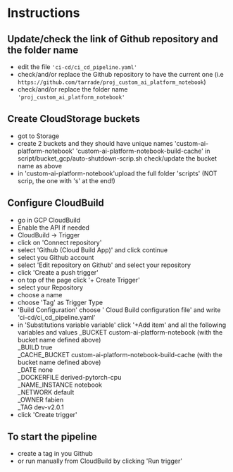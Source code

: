 # Instructions

## Update/check the link of Github repository and the folder name
- edit the file `'ci-cd/ci_cd_pipeline.yaml'`
- check/and/or replace the Github repository to have the current one (i.e `https://github.com/tarrade/proj_custom_ai_platform_notebook`)
- check/and/or replace the folder name `'proj_custom_ai_platform_notebook'`

## Create  CloudStorage buckets
- got to Storage
- create 2 buckets and they should have unique names
  'custom-ai-platform-notebook'
  'custom-ai-platform-notebook-build-cache'
  in script/bucket_gcp/auto-shutdown-scrip.sh check/update the bucket name as above
 - in 'custom-ai-platform-notebook'upload the full folder 'scripts' (NOT scrip, the one with 's' at the end!)

## Configure CloudBuild
- go in GCP  CloudBuild
- Enable the API if needed
- CloudBuild -> Trigger
- click on 'Connect repository'
- select 'Github (Cloud Build App)' and click continue
- select you Github account
- select 'Edit repository on Github' and select your repository
- click 'Create a push trigger'
- on top of the page click '+ Create  Trigger'
- select your Repository
- choose a name
- choose 'Tag' as Trigger Type
- 'Build Configuration' choose ' Cloud Build configuration file' and write 'ci-cd/ci_cd_pipeline.yaml'
- in 'Substitutions variable variable' click '+Add item' and all the following variables and values
  _BUCKET custom-ai-platform-notebook (with the bucket name defined above)  
  _BUILD true  
  _CACHE_BUCKET custom-ai-platform-notebook-build-cache (with the bucket name defined above)  
  _DATE none  
  _DOCKERFILE derived-pytorch-cpu  
  _NAME_INSTANCE notebook  
  _NETWORK default  
  _OWNER fabien  
  _TAG dev-v2.0.1 
- click 'Create trigger' 

## To start the pipeline
- create a tag in you Github
- or run manually from CloudBuild by clicking 'Run trigger'